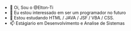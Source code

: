 - 👋 Oi, Sou o  @Elton-Ti
- 👀 Eu estou interessado em ser um programador no futuro
- 🌱 Estou estudando HTML / JAVA / JSF / VBA / CSS.
- 📫 Estágiario em Desenvolvimento e Analise de Sistemas

<!---
Elton-Ti/Elton-Ti is a ✨ special ✨ repository because its `README.md` (this file) appears on your GitHub profile.
You can click the Preview link to take a look at your changes.
--->
